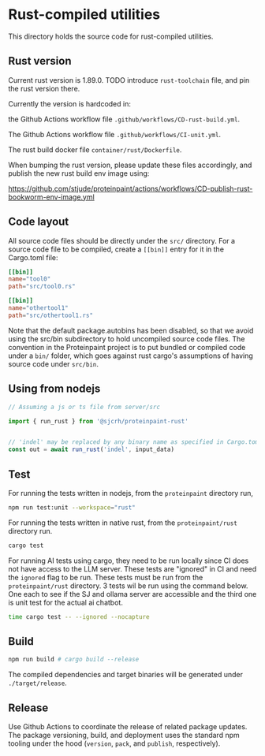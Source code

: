 # Rust-compiled utilities

This directory holds the source code for rust-compiled utilities.


## Rust version

Current rust version is 1.89.0. TODO introduce `rust-toolchain` file, and pin the rust version there.

Currently the version is hardcoded in:

the Github Actions workflow file `.github/workflows/CD-rust-build.yml`.

The Github Actions workflow file `.github/workflows/CI-unit.yml`.

The rust build docker file `container/rust/Dockerfile`.

When bumping the rust version, please update these files accordingly, and publish the new rust build env image using:

https://github.com/stjude/proteinpaint/actions/workflows/CD-publish-rust-bookworm-env-image.yml

## Code layout

All source code files should be directly under the `src/` directory. For a source
code file to be compiled, create a `[[bin]]` entry for it in the Cargo.toml file:

```toml
[[bin]]
name="tool0"
path="src/tool0.rs"

[[bin]]
name="othertool1"
path="src/othertool1.rs"
```

Note that the default package.autobins has been disabled, so that we avoid using
the src/bin subdirectory to hold uncompiled source code files. The convention in
the Proteinpaint project is to put bundled or compiled code under a `bin/` folder,
which goes against rust cargo's assumptions of having source code under `src/bin`.

## Using from nodejs

```js
// Assuming a js or ts file from server/src 

import { run_rust } from '@sjcrh/proteinpaint-rust'


// 'indel' may be replaced by any binary name as specified in Cargo.toml
const out = await run_rust('indel', input_data)
```

## Test

For running the tests written in nodejs, from the `proteinpaint` directory run,

```bash
npm run test:unit --workspace="rust"
```

For running the tests written in native rust, from the `proteinpaint/rust` directory run.
```bash
cargo test
```

For running AI tests using cargo, they need to be run locally since CI does not have access to the LLM server. These tests are "ignored" in CI and need the `ignored` flag to be run. These tests must be run from the `proteinpaint/rust` directory. 3 tests wil be run using the command below. One each to see if the SJ and ollama server are accessible and the third one is unit test for the actual ai chatbot. 

```bash
time cargo test -- --ignored --nocapture
```

## Build

```bash
npm run build # cargo build --release
```

The compiled dependencies and target binaries will be generated under `./target/release`.

## Release

Use Github Actions to coordinate the release of related package updates.
The package versioning, build, and deployment uses the standard npm tooling under the hood
(`version`, `pack`, and `publish`, respectively).
